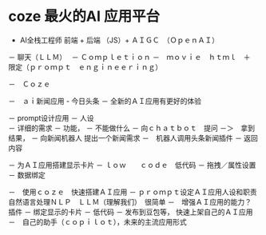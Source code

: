 # coze 最火的AI 应用平台 

- AI全栈工程师
    前端 + 后端 （JS）+ ＡＩＧＣ　（ＯｐｅｎＡＩ）

－ 聊天（ＬＬＭ）　
    － Ｃｏｍｐｌｅｔｉｏｎ
    －　ｍｏｖｉｅ　ｈｔｍｌ　＋　限定（ｐｒｏｍｐｔ　ｅｎｇｉｎｅｅｒｉｎｇ）


－　Ｃｏｚｅ　

－　ａｉ新闻应用
    - 今日头条
    － 全新的ＡＩ应用有更好的体验 

－ prompt设计应用 
    － 人设  
    － 详细的需求 
        － 功能， 
        － 不能做什么 
－ 向ｃｈａｔｂｏｔ　提问 －＞　拿到结果， 
    － 向新闻机器人 提出一个新闻需求
    －　机器人调用头条新闻插件
    － 返回内容 

－ 为ＡＩ应用搭建显示卡片 
    － ｌｏｗ　　ｃｏｄｅ　低代码
    － 拖拽／属性设置
    － 数据绑定

－　使用ｃｏｚｅ　快速搭建ＡＩ应用
－ ｐｒｏｍｐｔ设定ＡＩ应用人设和职责
    自然语言处理ＮＬＰ　ＬＬＭ（理解我们）　很简单
－　增强ＡＩ应用的能力？
    插件 
－ 绑定显示的卡片
    － 低代码
－ 发布到豆包等， 快速上架自己的ＡＩ应用
－　自己的助手（ｃｏｐｉｌｏｔ），未来的主流应用形式